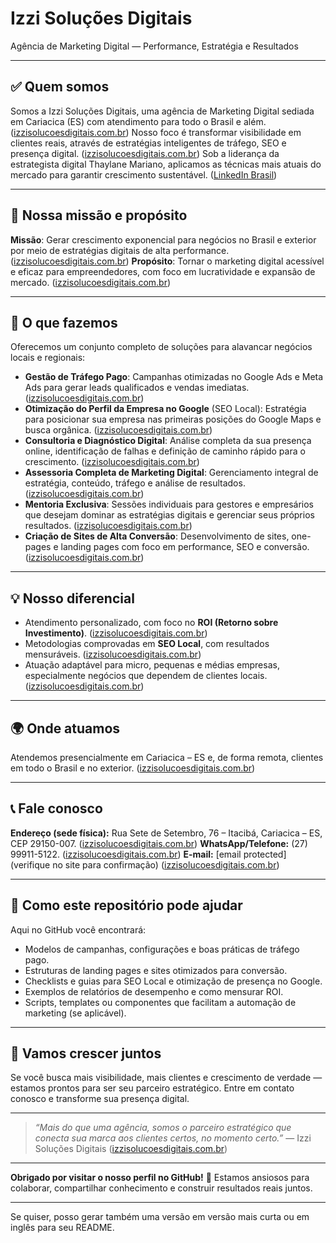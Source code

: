 # Izzi Soluções Digitais

Agência de Marketing Digital — Performance, Estratégia e Resultados

---

## ✅ Quem somos

Somos a Izzi Soluções Digitais, uma agência de Marketing Digital sediada em Cariacica (ES) com atendimento para todo o Brasil e além. ([izzisolucoesdigitais.com.br][1])
Nosso foco é transformar visibilidade em clientes reais, através de estratégias inteligentes de tráfego, SEO e presença digital. ([izzisolucoesdigitais.com.br][1])
Sob a liderança da estrategista digital Thaylane Mariano, aplicamos as técnicas mais atuais do mercado para garantir crescimento sustentável. ([LinkedIn Brasil][2])

---

## 🎯 Nossa missão e propósito

**Missão**: Gerar crescimento exponencial para negócios no Brasil e exterior por meio de estratégias digitais de alta performance. ([izzisolucoesdigitais.com.br][3])
**Propósito**: Tornar o marketing digital acessível e eficaz para empreendedores, com foco em lucratividade e expansão de mercado. ([izzisolucoesdigitais.com.br][1])

---

## 🚀 O que fazemos

Oferecemos um conjunto completo de soluções para alavancar negócios locais e regionais:

* **Gestão de Tráfego Pago**: Campanhas otimizadas no Google Ads e Meta Ads para gerar leads qualificados e vendas imediatas. ([izzisolucoesdigitais.com.br][3])
* **Otimização do Perfil da Empresa no Google** (SEO Local): Estratégia para posicionar sua empresa nas primeiras posições do Google Maps e busca orgânica. ([izzisolucoesdigitais.com.br][3])
* **Consultoria e Diagnóstico Digital**: Análise completa da sua presença online, identificação de falhas e definição de caminho rápido para o crescimento. ([izzisolucoesdigitais.com.br][3])
* **Assessoria Completa de Marketing Digital**: Gerenciamento integral de estratégia, conteúdo, tráfego e análise de resultados. ([izzisolucoesdigitais.com.br][3])
* **Mentoria Exclusiva**: Sessões individuais para gestores e empresários que desejam dominar as estratégias digitais e gerenciar seus próprios resultados. ([izzisolucoesdigitais.com.br][3])
* **Criação de Sites de Alta Conversão**: Desenvolvimento de sites, one-pages e landing pages com foco em performance, SEO e conversão. ([izzisolucoesdigitais.com.br][1])

---

## 💡 Nosso diferencial

* Atendimento personalizado, com foco no **ROI (Retorno sobre Investimento)**. ([izzisolucoesdigitais.com.br][1])
* Metodologias comprovadas em **SEO Local**, com resultados mensuráveis. ([izzisolucoesdigitais.com.br][3])
* Atuação adaptável para micro, pequenas e médias empresas, especialmente negócios que dependem de clientes locais. ([izzisolucoesdigitais.com.br][3])

---

## 🌍 Onde atuamos

Atendemos presencialmente em Cariacica – ES e, de forma remota, clientes em todo o Brasil e no exterior. ([izzisolucoesdigitais.com.br][3])

---

## 📞 Fale conosco

**Endereço (sede física):**
Rua Sete de Setembro, 76 – Itacibá, Cariacica – ES, CEP 29150-007. ([izzisolucoesdigitais.com.br][3])
**WhatsApp/Telefone:** (27) 99911-5122. ([izzisolucoesdigitais.com.br][3])
**E-mail:** [email protected] (verifique no site para confirmação) ([izzisolucoesdigitais.com.br][1])

---

## 📌 Como este repositório pode ajudar

Aqui no GitHub você encontrará:

* Modelos de campanhas, configurações e boas práticas de tráfego pago.
* Estruturas de landing pages e sites otimizados para conversão.
* Checklists e guias para SEO Local e otimização de presença no Google.
* Exemplos de relatórios de desempenho e como mensurar ROI.
* Scripts, templates ou componentes que facilitam a automação de marketing (se aplicável).

---

## 🚀 Vamos crescer juntos

Se você busca mais visibilidade, mais clientes e crescimento de verdade — estamos prontos para ser seu parceiro estratégico.
Entre em contato conosco e transforme sua presença digital.

---

> *“Mais do que uma agência, somos o parceiro estratégico que conecta sua marca aos clientes certos, no momento certo.”*
> — Izzi Soluções Digitais ([izzisolucoesdigitais.com.br][1])

---

**Obrigado por visitar o nosso perfil no GitHub!**
🎉 Estamos ansiosos para colaborar, compartilhar conhecimento e construir resultados reais juntos.

---

Se quiser, posso gerar também uma versão em versão mais curta ou em inglês para seu README.

[1]: https://izzisolucoesdigitais.com.br/ "Izzi Soluções Digitais | Tráfego Pago, SEO e Sites de Performance"
[2]: https://br.linkedin.com/in/thaylane-mariano-87193a149?utm_source=chatgpt.com "Thaylane Mariano - Consultora e Gestora de Tráfego Pago"
[3]: https://izzisolucoesdigitais.com.br/?utm_source=chatgpt.com "Izzi Soluções Digitais | Tráfego Pago, SEO e Sites de ..."
